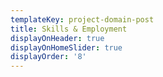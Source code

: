 ```yaml
---
templateKey: project-domain-post
title: Skills & Employment
displayOnHeader: true
displayOnHomeSlider: true
displayOrder: '8'
---
```


